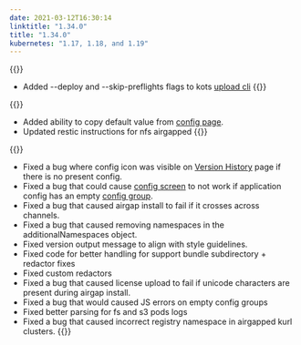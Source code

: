 ```yaml
---
date: 2021-03-12T16:30:14
linktitle: "1.34.0"
title: "1.34.0"
kubernetes: "1.17, 1.18, and 1.19"
---
```


{{<features>}}
  * Added --deploy and --skip-preflights flags to kots [upload cli](/kots-cli/upload)
{{</features>}}

{{<changes>}}
* Added ability to copy default value from [config page](/kotsadm/installing/online-install/#config-screen).
* Updated restic instructions for nfs airgapped
{{</changes>}}

{{<fixes>}}
* Fixed a bug where config icon was visible on [Version History](/kotsadm/updating/updating-kots-apps/#checking-for-updates) page if there is no present config.
* Fixed a bug that could cause [config screen](https://kots.io/vendor/config/config-screen/) to not work if application config has an empty [config group](https://kots.io/reference/v1beta1/config/#groups).
* Fixed a bug that caused airgap install to fail if it crosses across channels.
* Fixed a bug that caused removing namespaces in the additionalNamespaces object.
* Fixed version output message to align with style guidelines.
* Fixed code for better handling for support bundle subdirectory + redactor fixes
* Fixed custom redactors
* Fixed a bug that caused license upload to fail if unicode characters are present during airgap install.
* Fixed a bug that would caused JS errors on empty config groups
* Fixed better parsing for fs and s3 pods logs
* Fixed a bug that caused incorrect registry namespace in airgapped kurl clusters.
{{</fixes>}}
